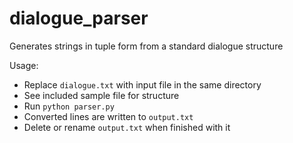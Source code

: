 # dialogue_parser
Generates strings in tuple form from a standard dialogue structure

Usage:
 - Replace `dialogue.txt` with input file in the same directory
 - See included sample file for structure
 - Run `python parser.py`
 - Converted lines are written to `output.txt`
 - Delete or rename `output.txt` when finished with it
